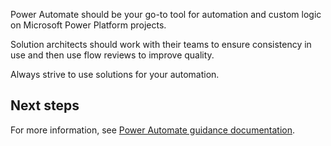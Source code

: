 Power Automate should be your go-to tool for automation and custom logic on Microsoft Power Platform projects.

Solution architects should work with their teams to ensure consistency in use and then use flow reviews to improve quality.

Always strive to use solutions for your automation.

## Next steps

For more information, see [Power Automate guidance documentation](/power-automate/guidance/?azure-portal=true).
